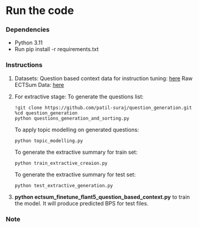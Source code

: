 
# Run the code

### Dependencies
* Python 3.11
* Run pip install -r requirements.txt

### Instructions
1. Datasets:
     Question based context data for instruction tuning: [here](https://drive.google.com/drive/folders/1BoZdJDphNPq6Ft-JPx5AoSiWogg0gvnx?usp=sharing)
     Raw ECTSum Data: [here](https://github.com/rajdeep345/ECTSum)
2. For extractive stage:
   To generate the questions list:
   ```
   !git clone https://github.com/patil-suraj/question_generation.git
   %cd question_generation
   python questions_generation_and_sorting.py
   ```
   To apply topic modelling on generated questions:
   ```
   python topic_modelling.py
   ```
   To generate the extractive summary for train set:
   ```
   python train_extractive_creaion.py
   ```
   To generate the extractive summary for test set:
   ```
   python test_extractive_generation.py
   ```   

4. **python ectsum_finetune_flant5_question_based_context.py** to train the model. It will produce predicted BPS for test files.

### Note




